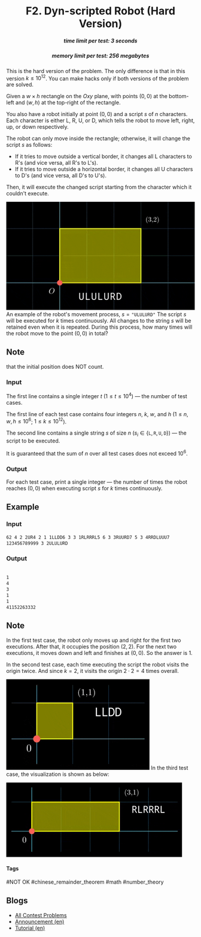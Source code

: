 <h1 style='text-align: center;'> F2. Dyn-scripted Robot (Hard Version)</h1>

<h5 style='text-align: center;'>time limit per test: 3 seconds</h5>
<h5 style='text-align: center;'>memory limit per test: 256 megabytes</h5>

This is the hard version of the problem. The only difference is that in this version $k \le 10^{12}$. You can make hacks only if both versions of the problem are solved.

Given a $w \times h$ rectangle on the $Oxy$ plane, with points $(0, 0)$ at the bottom-left and $(w, h)$ at the top-right of the rectangle.

You also have a robot initially at point $(0, 0)$ and a script $s$ of $n$ characters. Each character is either L, R, U, or D, which tells the robot to move left, right, up, or down respectively.

The robot can only move inside the rectangle; otherwise, it will change the script $s$ as follows:

* If it tries to move outside a vertical border, it changes all L characters to R's (and vice versa, all R's to L's).
* If it tries to move outside a horizontal border, it changes all U characters to D's (and vice versa, all D's to U's).

Then, it will execute the changed script starting from the character which it couldn't execute.

 ![](images/44058d13574b8a336b6b4ffc319b349c0a98032e.png) An example of the robot's movement process, $s = \texttt{"ULULURD"}$ The script $s$ will be executed for $k$ times continuously. All changes to the string $s$ will be retained even when it is repeated. During this process, how many times will the robot move to the point $(0, 0)$ in total? 
## Note

 that the initial position does NOT count.

### Input

The first line contains a single integer $t$ ($1 \le t \le 10^4$) — the number of test cases.

The first line of each test case contains four integers $n$, $k$, $w$, and $h$ ($1 \le n, w, h \le 10^6$; $1 \le k \le 10^{12}$).

The second line contains a single string $s$ of size $n$ ($s_i \in \{\texttt{L}, \texttt{R}, \texttt{U}, \texttt{D}\}$) — the script to be executed.

It is guaranteed that the sum of $n$ over all test cases does not exceed $10^6$.

### Output

For each test case, print a single integer — the number of times the robot reaches $(0, 0)$ when executing script $s$ for $k$ times continuously.

## Example

### Input


```text
62 4 2 2UR4 2 1 1LLDD6 3 3 1RLRRRL5 6 3 3RUURD7 5 3 4RRDLUUU7 123456789999 3 2ULULURD
```
### Output

```text

1
4
3
1
1
41152263332

```
## Note

In the first test case, the robot only moves up and right for the first two executions. After that, it occupies the position $(2, 2)$. For the next two executions, it moves down and left and finishes at $(0, 0)$. So the answer is $1$.

In the second test case, each time executing the script the robot visits the origin twice. And since $k=2$, it visits the origin $2 \cdot 2 = 4$ times overall. 

 ![](images/4fc54bd5ef19b611fe31366a3ac8c0ccfa7bf1f1.png) In the third test case, the visualization is shown as below: 

 ![](images/fbf49c7b363f655844f0192b2cbc3766a46aaa29.png) 

#### Tags 

#NOT OK #chinese_remainder_theorem #math #number_theory 

## Blogs
- [All Contest Problems](../Codeforces_Round_963_(Div._2).md)
- [Announcement (en)](../blogs/Announcement_(en).md)
- [Tutorial (en)](../blogs/Tutorial_(en).md)
